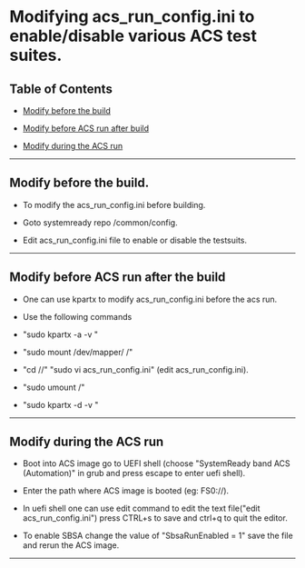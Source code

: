 # Modifying acs_run_config.ini to enable/disable various ACS test suites.

## Table of Contents

- [Modify before the build](#modify-before-the-build)

- [Modify before ACS run after build](#modify-before-acs-run-after-the-build)

- [Modify during the ACS run](#modify-during-the-acs-run)

---

## Modify before the build.

- To modify the acs_run_config.ini before building.

- Goto systemready repo /common/config.

- Edit acs_run_config.ini file to enable or disable the testsuits.

---

## Modify before ACS run after the build

- One can use kpartx to modify acs_run_config.ini before the acs run.

- Use the following commands

- "sudo kpartx -a -v <image-path>"
- "sudo mount /dev/mapper/<created-loop> /<mount-point>"
- "cd /<mount-point>/"   "sudo vi acs_run_config.ini"  (edit acs_run_config.ini).
- "sudo umount /<mount-point>"
- "sudo kpartx -d -v <image-path>"

---

## Modify during the ACS run

- Boot into ACS image go to UEFI shell (choose "SystemReady band ACS (Automation)"  in grub and press escape to enter uefi shell).

- Enter the path where ACS image is booted (eg: FS0://).

- In uefi shell one can use edit command to edit the text file("edit acs_run_config.ini") press CTRL+s to save and ctrl+q to quit the editor.

- To enable SBSA change the value of "SbsaRunEnabled = 1" save the file and rerun the ACS image.

---

